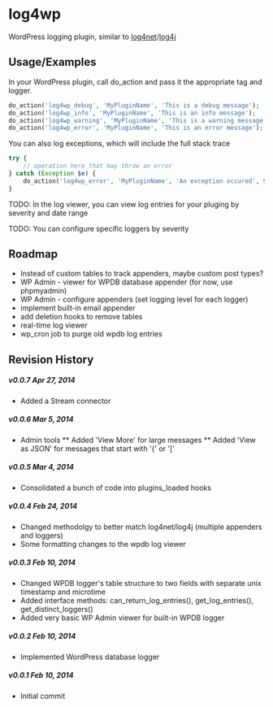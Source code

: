 log4wp
======

WordPress logging plugin, similar to [log4net](http://logging.apache.org/log4net/)/[log4j](http://logging.apache.org/log4j/2.x/)


## Usage/Examples

In your WordPress plugin, call do_action and pass it the appropriate tag and logger.
```php
do_action('log4wp_debug', 'MyPluginName', 'This is a debug message');
do_action('log4wp_info', 'MyPluginName', 'This is an info message');
do_action('log4wp_warning', 'MyPluginName', 'This is a warning message');
do_action('log4wp_error', 'MyPluginName', 'This is an error message');
```

You can also log exceptions, which will include the full stack trace
```php
try {
	// operation here that may throw an error
} catch (Exception $e) {
	do_action('log4wp_error', 'MyPluginName', 'An exception occured', $e);
}
```

TODO: In the log viewer, you can view log entries for your pluging by severity and date range

TODO: You can configure specific loggers by severity


## Roadmap
* Instead of custom tables to track appenders, maybe custom post types?
* WP Admin - viewer for WPDB database appender (for now, use phpmyadmin)
* WP Admin - configure appenders (set logging level for each logger)
* implement built-in email appender
* add deletion hooks to remove tables
* real-time log viewer
* wp_cron job to purge old wpdb log entries


## Revision History

##### v0.0.7 Apr 27, 2014
* Added a Stream connector


##### v0.0.6 Mar 5, 2014
* Admin tools
** Added 'View More' for large messages
** Added 'View as JSON' for messages that start with '{' or '['


##### v0.0.5 Mar 4, 2014
* Consolidated a bunch of code into plugins_loaded hooks


##### v0.0.4 Feb 24, 2014
* Changed methodolgy to better match log4net/log4j (multiple appenders and loggers)
* Some formatting changes to the wpdb log viewer


##### v0.0.3 Feb 10, 2014
* Changed WPDB logger's table structure to two fields with separate unix timestamp and microtime
* Added interface methods: can_return_log_entries(), get_log_entries(), get_distinct_loggers()
* Added very basic WP Admin viewer for built-in WPDB logger


##### v0.0.2 Feb 10, 2014
* Implemented WordPress database logger


##### v0.0.1 Feb 10, 2014
* Initial commit